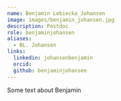 ```yaml
---
name: Benjamin Lebiecka_Johansen
image: images/benjamin_johansen.jpg
description: Postdoc
role: benjaminjohansen
aliases:
  - BL. Johansen
links:
  linkedin: johansenbenjamin
  orcid: 
  github: benjaminjohansen
---
```


Some text about Benjamin
